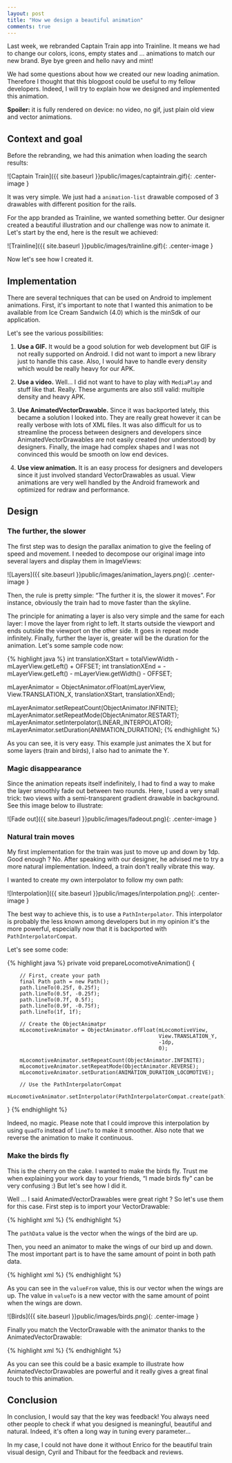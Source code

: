 ```yaml
---
layout: post
title: "How we design a beautiful animation"
comments: true
---
```


Last week, we rebranded Captain Train app into Trainline. It means we had to change our colors, icons, empty states and … animations to match our new brand. Bye bye green and hello navy and mint!

We had some questions about how we created our new loading animation. Therefore I thought that this blogpost could be useful to my fellow developers. Indeed, I will try to explain how we designed and implemented this animation.

**Spoiler:** it is fully rendered on device: no video, no gif, just plain old view and vector animations.

<!-- more -->

## Context and goal

Before the rebranding, we had this animation when loading the search results:

![Captain Train]({{ site.baseurl }}public/images/captaintrain.gif){: .center-image }

It was very simple. We just had a `animation-list` drawable composed of 3 drawables with different position for the rails.

For the app branded as Trainline, we wanted something better. Our designer created a beautiful illustration and our challenge was now to animate it. Let's start by the end, here is the result we achieved:

![Trainline]({{ site.baseurl }}public/images/trainline.gif){: .center-image }

Now let's see how I created it.

## Implementation

There are several techniques that can be used on Android to implement animations. First, it's important to note that I wanted this animation to be available from Ice Cream Sandwich (4.0) which is the minSdk of our application.

Let's see the various possibilities:

1. **Use a GIF.** It would be a good solution for web development but GIF is not really supported on Android. I did not want to import a new library just to handle this case. Also, I would have to handle every density which would be really heavy for our APK.

2. **Use a video.** Well… I did not want to have to play with `MediaPlay` and stuff like that. Really. These arguments are also still valid: multiple density and heavy APK.

3. **Use AnimatedVectorDrawable.** Since it was backported lately, this became a solution I looked into. They are really great however it can be really verbose with lots of XML files. It was also difficult for us to streamline the process between designers and developers since AnimatedVectorDrawables are not easily created (nor understood) by designers. Finally, the image had complex shapes and I was not convinced this would be smooth on low end devices.

4. **Use view animation.** It is an easy process for designers and developers since it just involved standard VectorDrawables as usual. View animations are very well handled by the Android framework and optimized for redraw and performance.

## Design

### The further, the slower

The first step was to design the parallax animation to give the feeling of speed and movement. I needed to decompose our original image into several layers and display them in ImageViews:

![Layers]({{ site.baseurl }}public/images/animation_layers.png){: .center-image }

Then, the rule is pretty simple: “The further it is, the slower it moves”. For instance, obviously the train had to move faster than the skyline.

The principle for animating a layer is also very simple and the same for each layer: I move the layer from right to left. It starts outside the viewport and ends outside the viewport on the other side. It goes in repeat mode infinitely. Finally, further the layer is, greater will be the duration for the animation. Let's some sample code now:

{% highlight java %}
int translationXStart = totalViewWidth - mLayerView.getLeft() + OFFSET;
int translationXEnd = -mLayerView.getLeft() - mLayerView.getWidth() - OFFSET;

mLayerAnimator = ObjectAnimator.ofFloat(mLayerView,
                                        View.TRANSLATION_X,
                                        translationXStart,
                                        translationXEnd);

mLayerAnimator.setRepeatCount(ObjectAnimator.INFINITE);
mLayerAnimator.setRepeatMode(ObjectAnimator.RESTART);
mLayerAnimator.setInterpolator(LINEAR_INTERPOLATOR);
mLayerAnimator.setDuration(ANIMATION_DURATION);
{% endhighlight %}

As you can see, it is very easy. This example just animates the X but for some layers (train and birds), I also had to animate the Y.

### Magic disappearance

Since the animation repeats itself indefinitely, I had to find a way to make the layer smoothly fade out between two rounds. Here, I used a very small trick: two views with a semi-transparent gradient drawable in background. See this image below to illustrate:

![Fade out]({{ site.baseurl }}public/images/fadeout.png){: .center-image }

### Natural train moves

My first implementation for the train was just to move up and down by 1dp. Good enough ? No. After speaking with our designer, he advised me to try a more natural implementation. Indeed, a train don't really vibrate this way.

I wanted to create my own interpolator to follow my own path:

![Interpolation]({{ site.baseurl }}public/images/interpolation.png){: .center-image }

The best way to achieve this, is to use a `PathInterpolator`. This interpolator is probably the less known among developers but in my opinion it's the more powerful, especially now that it is backported with `PathInterpolatorCompat`.

Let's see some code:

{% highlight java %}
private void prepareLocomotiveAnimation() {

        // First, create your path
        final Path path = new Path();
        path.lineTo(0.25f, 0.25f);
        path.lineTo(0.5f, -0.25f);
        path.lineTo(0.7f, 0.5f);
        path.lineTo(0.9f, -0.75f);
        path.lineTo(1f, 1f);

        // Create the ObjectAnimatpr
        mLocomotiveAnimator = ObjectAnimator.ofFloat(mLocomotiveView,
                                                     View.TRANSLATION_Y,
                                                     -1dp,
                                                     0);

        mLocomotiveAnimator.setRepeatCount(ObjectAnimator.INFINITE);
        mLocomotiveAnimator.setRepeatMode(ObjectAnimator.REVERSE);
        mLocomotiveAnimator.setDuration(ANIMATION_DURATION_LOCOMOTIVE);

        // Use the PathInterpolatorCompat
        mLocomotiveAnimator.setInterpolator(PathInterpolatorCompat.create(path));
}
{% endhighlight %}

Indeed, no magic. Please note that I could improve this interpolation by using `quadTo` instead of `lineTo` to make it smoother. Also note that we reverse the animation to make it continuous.

### Make the birds fly

This is the cherry on the cake. I wanted to make the birds fly. Trust me when explaining your work day to your friends, “I made birds fly” can be very confusing :) But let's see how I did it.

Well … I said AnimatedVectorDrawables were great right ? So let's use them for this case. First step is to import your VectorDrawable:

{% highlight xml %}
<vector xmlns:android="http://schemas.android.com/apk/res/android"
    android:viewportWidth="18"
    android:viewportHeight="9"
    android:width="18dp"
    android:height="9dp">
    <path
        android:name="bird"
        android:pathData="M2,4c3,-1 6,-1.5 7,2c1,-3.5 4,-3 7,-2"
        android:strokeLineJoin="round"
        android:strokeWidth="2"
        android:strokeColor="#20416b"
        android:strokeMiterLimit="1.41421"
        android:strokeLineCap="round" />
</vector>
{% endhighlight %}

The `pathData` value is the vector when the wings of the bird are up.

Then, you need an animator to make the wings of our bird up and down. The most important part is to have the same amount of point in both path data.

{% highlight xml %}
<objectAnimator xmlns:android="http://schemas.android.com/apk/res/android"
    android:duration="500"
    android:interpolator="@android:anim/accelerate_interpolator"
    android:propertyName="pathData"
    android:repeatCount="infinite"
    android:repeatMode="reverse"
    android:valueFrom="M2,4c3,-1 6,-1.5 7,2c1,-3.5 4,-3 7,-2"
    android:valueTo="M4,7c3,-1 4,-4.5 5,-1c1,-3.5 2,0 5,1"
    android:valueType="pathType" />
{% endhighlight %}

As you can see in the `valueFrom` value, this is our vector when the wings are up. The value in `valueTo` is a new vector with the same amount of point when the wings are down.

![Birds]({{ site.baseurl }}public/images/birds.png){: .center-image }

Finally you match the VectorDrawable with the animator thanks to the AnimatedVectorDrawable:

{% highlight xml %}
<animated-vector xmlns:android="http://schemas.android.com/apk/res/android"
    android:drawable="@drawable/animated_train_bird">
    <target
        android:animation="@animator/fly"
        android:name="bird" />
</animated-vector>
{% endhighlight %}

As you can see this could be a basic example to illustrate how AnimatedVectorDrawables are powerful and it really gives a great final touch to this animation.

## Conclusion

In conclusion, I would say that the key was feedback! You always need other people to check if what you designed is meaningful, beautiful and natural. Indeed, it's often a long way in tuning every parameter…

In my case, I could not have done it without Enrico for the beautiful train visual design, Cyril and Thibaut for the feedback and reviews.
